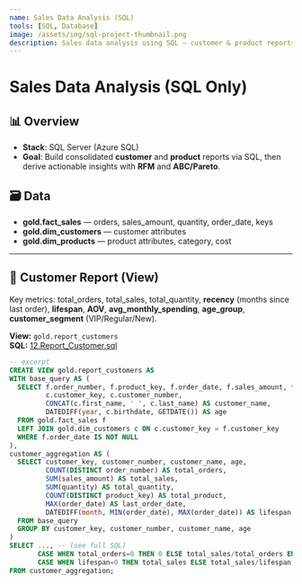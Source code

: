 ```yaml
---
name: Sales Data Analysis (SQL)
tools: [SQL, Database]
image: /assets/img/sql-project-thumbnail.png
description: Sales data analysis using SQL – customer & product reports, RFM segmentation, and ABC/Pareto classification
---
```


# Sales Data Analysis (SQL Only)

## 📊 Overview
- **Stack**: SQL Server (Azure SQL)
- **Goal**: Build consolidated **customer** and **product** reports via SQL, then derive actionable insights with **RFM** and **ABC/Pareto**.

## 🗃️ Data
- **gold.fact_sales** — orders, sales_amount, quantity, order_date, keys  
- **gold.dim_customers** — customer attributes  
- **gold.dim_products** — product attributes, category, cost

---

## 🧩 Customer Report (View)
Key metrics: total_orders, total_sales, total_quantity, **recency** (months since last order), **lifespan**, **AOV**, **avg_monthly_spending**, **age_group**, **customer_segment** (VIP/Regular/New).

**View:** `gold.report_customers`  
**SQL:** [12.Report_Customer.sql](/sql/12.Report_Customer.sql)

```sql
-- excerpt
CREATE VIEW gold.report_customers AS
WITH base_query AS (
  SELECT f.order_number, f.product_key, f.order_date, f.sales_amount, f.quantity,
         c.customer_key, c.customer_number,
         CONCAT(c.first_name, ' ', c.last_name) AS customer_name,
         DATEDIFF(year, c.birthdate, GETDATE()) AS age
  FROM gold.fact_sales f
  LEFT JOIN gold.dim_customers c ON c.customer_key = f.customer_key
  WHERE f.order_date IS NOT NULL
),
customer_aggregation AS (
  SELECT customer_key, customer_number, customer_name, age,
         COUNT(DISTINCT order_number) AS total_orders,
         SUM(sales_amount) AS total_sales,
         SUM(quantity) AS total_quantity,
         COUNT(DISTINCT product_key) AS total_product,
         MAX(order_date) AS last_order_date,
         DATEDIFF(month, MIN(order_date), MAX(order_date)) AS lifespan
  FROM base_query
  GROUP BY customer_key, customer_number, customer_name, age
)
SELECT ..., -- (see full SQL)
       CASE WHEN total_orders=0 THEN 0 ELSE total_sales/total_orders END AS AOV,
       CASE WHEN lifespan=0 THEN total_sales ELSE total_sales/lifespan END AS avg_monthly_spending
FROM customer_aggregation;
